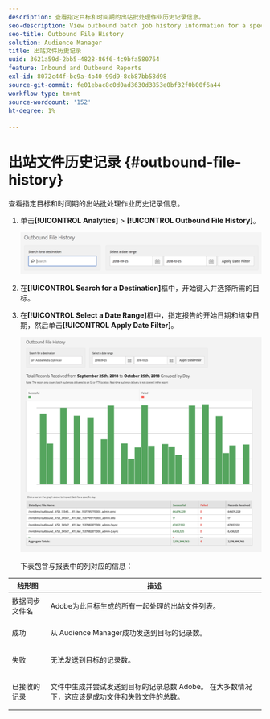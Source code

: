 ```yaml
---
description: 查看指定目标和时间期的出站批处理作业历史记录信息。
seo-description: View outbound batch job history information for a specified destination and time period.
seo-title: Outbound File History
solution: Audience Manager
title: 出站文件历史记录
uuid: 3621a59d-2bb5-4828-86f6-4c9bfa580764
feature: Inbound and Outbound Reports
exl-id: 8072c44f-bc9a-4b40-99d9-8cb87bb58d98
source-git-commit: fe01ebac8c0d0ad3630d3853e0bf32f0b00f6a44
workflow-type: tm+mt
source-wordcount: '152'
ht-degree: 1%

---
```


# 出站文件历史记录 {#outbound-file-history}

查看指定目标和时间期的出站批处理作业历史记录信息。

<!-- 

t_reports_outbound_history.xml

 -->

1. 单击&#x200B;**[!UICONTROL Analytics]** > **[!UICONTROL Outbound File History]**。

   ![步骤结果](assets/outbound_history.png)

1. 在&#x200B;**[!UICONTROL Search for a Destination]**&#x200B;框中，开始键入并选择所需的目标。
1. 在&#x200B;**[!UICONTROL Select a Date Range]**&#x200B;框中，指定报告的开始日期和结束日期，然后单击&#x200B;**[!UICONTROL Apply Date Filter]**。

   ![步骤结果](assets/outbound_history_stats.png)

   下表包含与报表中的列对应的信息：

<table id="table_93076D46AC50411395E72B9B987E99BE"> 
 <thead> 
  <tr> 
   <th colname="col1" class="entry"> 线形图 </th> 
   <th colname="col2" class="entry"> 描述 </th> 
  </tr> 
 </thead>
 <tbody> 
  <tr> 
   <td colname="col1"> 数据同步文件名 </td> 
   <td colname="col2"> <p><span class="keyword"> Adobe</span>为此目标生成的所有一起处理的出站文件列表。 </p> </td> 
  </tr> 
  <tr> 
   <td colname="col1"> 成功 </td> 
   <td colname="col2"> <p>从<span class="keyword"> Audience Manager</span>成功发送到目标的记录数。 </p> </td> 
  </tr> 
  <tr> 
   <td colname="col1"> 失败 </td> 
   <td colname="col2"> <p>无法发送到目标的记录数。 </p> </td> 
  </tr> 
  <tr> 
   <td colname="col1"> 已接收的记录 </td> 
   <td colname="col2"> <p>文件中生成并尝试发送到目标的记录总数<span class="keyword"> Adobe</span>。 在大多数情况下，这应该是成功文件和失败文件的总数。 </p> </td> 
  </tr> 
 </tbody> 
</table>
